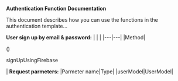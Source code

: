 **Authentication Function Documentation**  
 

This document describes how you can use the functions in the authentication template…  


**User sign up by email & password:**
|   |   |
|---|---|
|Method|<p>() </p><p>signUpUsingFirebase</p>|
**Request parmeters:**
|Parmeter name|Type|
|userModel|UserModel|
